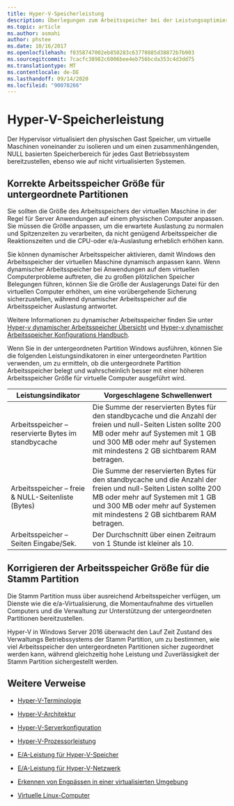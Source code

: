 ```yaml
---
title: Hyper-V-Speicherleistung
description: Überlegungen zum Arbeitsspeicher bei der Leistungsoptimierung in Hyper
ms.topic: article
ms.author: asmahi
author: phstee
ms.date: 10/16/2017
ms.openlocfilehash: f0358747002eb850283c63770885d38872b7b903
ms.sourcegitcommit: 7cacfc38982c6006bee4eb756bcda353c4d3dd75
ms.translationtype: MT
ms.contentlocale: de-DE
ms.lasthandoff: 09/14/2020
ms.locfileid: "90078266"
---
```

# <a name="hyper-v-memory-performance"></a>Hyper-V-Speicherleistung


Der Hypervisor virtualisiert den physischen Gast Speicher, um virtuelle Maschinen voneinander zu isolieren und um einen zusammenhängenden, NULL basierten Speicherbereich für jedes Gast Betriebssystem bereitzustellen, ebenso wie auf nicht virtualisierten Systemen.

## <a name="correct-memory-sizing-for-child-partitions"></a>Korrekte Arbeitsspeicher Größe für untergeordnete Partitionen

Sie sollten die Größe des Arbeitsspeichers der virtuellen Maschine in der Regel für Server Anwendungen auf einem physischen Computer anpassen. Sie müssen die Größe anpassen, um die erwartete Auslastung zu normalen und Spitzenzeiten zu verarbeiten, da nicht genügend Arbeitsspeicher die Reaktionszeiten und die CPU-oder e/a-Auslastung erheblich erhöhen kann.

Sie können dynamischer Arbeitsspeicher aktivieren, damit Windows den Arbeitsspeicher der virtuellen Maschine dynamisch anpassen kann. Wenn dynamischer Arbeitsspeicher bei Anwendungen auf dem virtuellen Computerprobleme auftreten, die zu großen plötzlichen Speicher Belegungen führen, können Sie die Größe der Auslagerungs Datei für den virtuellen Computer erhöhen, um eine vorübergehende Sicherung sicherzustellen, während dynamischer Arbeitsspeicher auf die Arbeitsspeicher Auslastung antwortet.

Weitere Informationen zu dynamischer Arbeitsspeicher finden Sie unter [Hyper-v dynamischer Arbeitsspeicher Übersicht]( https://go.microsoft.com/fwlink/?linkid=834434) und [Hyper-v dynamischer Arbeitsspeicher Konfigurations Handbuch](https://go.microsoft.com/fwlink/?linkid=834435).

Wenn Sie in der untergeordneten Partition Windows ausführen, können Sie die folgenden Leistungsindikatoren in einer untergeordneten Partition verwenden, um zu ermitteln, ob die untergeordnete Partition Arbeitsspeicher belegt und wahrscheinlich besser mit einer höheren Arbeitsspeicher Größe für virtuelle Computer ausgeführt wird.

| Leistungsindikator                                                         | Vorgeschlagene Schwellenwert                                                                                                                                                           |
|-----------------------------------------------------------------------------|-------------------------------------------------------------------------------------------------------------------------------------------------------------------------------------|
| Arbeitsspeicher – reservierte Bytes im standbycache                                        | Die Summe der reservierten Bytes für den standbycache und die Anzahl der freien und null-Seiten Listen sollte 200 MB oder mehr auf Systemen mit 1 GB und 300 MB oder mehr auf Systemen mit mindestens 2 GB sichtbarem RAM betragen. |
| Arbeitsspeicher – freie & NULL-Seitenliste (Bytes)                                        | Die Summe der reservierten Bytes für den standbycache und die Anzahl der freien und null-Seiten Listen sollte 200 MB oder mehr auf Systemen mit 1 GB und 300 MB oder mehr auf Systemen mit mindestens 2 GB sichtbarem RAM betragen. |
| Arbeitsspeicher – Seiten Eingabe/Sek.                                                    | Der Durchschnitt über einen Zeitraum von 1 Stunde ist kleiner als 10.                                                                                                                                       | 

## <a name="correct-memory-sizing-for-root-partition"></a>Korrigieren der Arbeitsspeicher Größe für die Stamm Partition

Die Stamm Partition muss über ausreichend Arbeitsspeicher verfügen, um Dienste wie die e/a-Virtualisierung, die Momentaufnahme des virtuellen Computers und die Verwaltung zur Unterstützung der untergeordneten Partitionen bereitzustellen.

Hyper-V in Windows Server 2016 überwacht den Lauf Zeit Zustand des Verwaltungs Betriebssystems der Stamm Partition, um zu bestimmen, wie viel Arbeitsspeicher den untergeordneten Partitionen sicher zugeordnet werden kann, während gleichzeitig hohe Leistung und Zuverlässigkeit der Stamm Partition sichergestellt werden.

## <a name="additional-references"></a>Weitere Verweise

-   [Hyper-V-Terminologie](terminology.md)

-   [Hyper-V-Architektur](architecture.md)

-   [Hyper-V-Serverkonfiguration](configuration.md)

-   [Hyper-V-Prozessorleistung](processor-performance.md)

-   [E/A-Leistung für Hyper-V-Speicher](storage-io-performance.md)

-   [E/A-Leistung für Hyper-V-Netzwerk](network-io-performance.md)

-   [Erkennen von Engpässen in einer virtualisierten Umgebung](detecting-virtualized-environment-bottlenecks.md)

-   [Virtuelle Linux-Computer](linux-virtual-machine-considerations.md)
